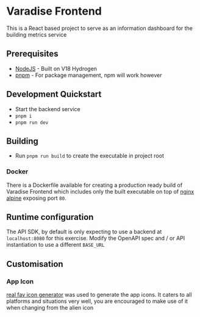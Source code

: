 # Varadise Frontend

This is a React based project to serve as an information dashboard for the building metrics service

## Prerequisites

* [NodeJS](https://nodejs.org/en) - Built on V18 Hydrogen
* [pnpm](https://pnpm.io/) - For package management, npm will work however

## Development Quickstart

* Start the backend service
* `pnpm i`
* `pnpm run dev`

## Building

* Run `pnpm run build` to create the executable in project root

### Docker

There is a Dockerfile available for creating a production ready build of Varadise Frontend which includes only the built executable on top of [nginx alpine](https://hub.docker.com/_/nginx) exposing port `80`.

## Runtime configuration

The API SDK, by default is only expecting to use a backend at `localhost:8080` for this exercise. Modify the OpenAPI spec and / or API instantiation to use a different `BASE_URL`

## Customisation

### App Icon

[real fav icon generator](https://realfavicongenerator.net/) was used to generate the app icons. It caters to all platforms and situations very well, you are encouraged to make use of it when changing from the alien icon